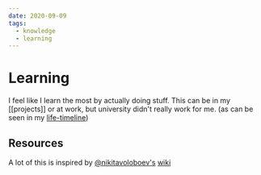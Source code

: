 ```yaml
---
date: 2020-09-09
tags:
  - knowledge
  - learning
---
```


# Learning
I feel like I learn the most by actually doing stuff. This can be in my [[projects]] or at work, but university didn't really work for me. (as can be seen in my [life-timeline](http://muensterer.xyz/life/))

## Resources
A lot of this is inspired by  [@nikitavoloboev's]() [wiki](https://wiki.nikitavoloboev.xyz)
